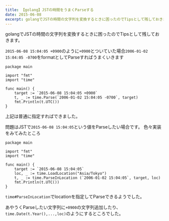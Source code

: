 ```yaml
---
title: 【golang】JSTの時間をうまくParseする
date: 2015-06-08
excerpt: golangでJSTの時間の文字列を変換するときに困ったのでTipsとして残しておきます。
---
```


golangでJSTの時間の文字列を変換するときに困ったのでTipsとして残しておきます。

`2015-06-08 15:04:05 +0900`のように`+0900`とついていた場合`2006-01-02 15:04:05 -0700`をformatとしてParseすればうまくいきます

```golang
package main

import "fmt"
import "time"

func main() {
	target := `2015-06-08 15:04:05 +0900`
	t, _ := time.Parse(`2006-01-02 15:04:05 -0700`, target)
	fmt.Println(t.UTC())
}
```

上記は普通に指定すればできました。

問題はJSTで`2015-06-08 15:04:05`という値をParseしたい場合です。
色々実装をみてみたところ

```golang
package main

import "fmt"
import "time"

func main() {
	target := `2015-06-08 15:04:05`
    loc, _ := time.LoadLocation("Asia/Tokyo")
	t, _ := time.ParseInLocation (`2006-01-02 15:04:05`, target, loc)
	fmt.Println(t.UTC())
}
```

`time#ParseInLocation`でlocationを指定してParseできるようでした。

あやうくParseしたい文字列に`+0900`の文字列追加したり、`time.Date(t.Year(),...,loc)`のようにするところでした。
